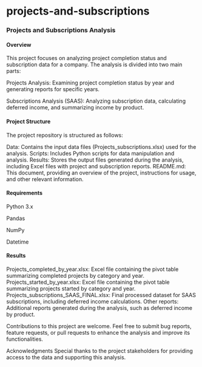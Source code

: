 # projects-and-subscriptions

### Projects and Subscriptions Analysis

#### Overview

This project focuses on analyzing project completion status and subscription data for a company. The analysis is divided into two main parts:

Projects Analysis: Examining project completion status by year and generating reports for specific years.

Subscriptions Analysis (SAAS): Analyzing subscription data, calculating deferred income, and summarizing income by product.

#### Project Structure

The project repository is structured as follows:

Data: Contains the input data files (Projects_subscriptions.xlsx) used for the analysis.
Scripts: Includes Python scripts for data manipulation and analysis.
Results: Stores the output files generated during the analysis, including Excel files with project and subscription reports.
README.md: This document, providing an overview of the project, instructions for usage, and other relevant information.


#### Requirements

Python 3.x

Pandas

NumPy

Datetime

#### Results

Projects_completed_by_year.xlsx: Excel file containing the pivot table summarizing completed projects by category and year.
Projects_started_by_year.xlsx: Excel file containing the pivot table summarizing projects started by category and year.
Projects_subscriptions_SAAS_FINAL.xlsx: Final processed dataset for SAAS subscriptions, including deferred income calculations.
Other reports: Additional reports generated during the analysis, such as deferred income by product.



Contributions to this project are welcome. Feel free to submit bug reports, feature requests, or pull requests to enhance the analysis and improve its functionalities.

Acknowledgments
Special thanks to the project stakeholders for providing access to the data and supporting this analysis.

